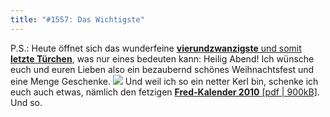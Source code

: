 ```yaml
---
title: "#1557: Das Wichtigste"
---
```


P.S.:
Heute öffnet sich das wunderfeine <a href="http://www.fonflatter.de/advent09"><strong>vierundzwanzigste</strong> und somit <strong>letzte Türchen</strong></a>, was nur eines bedeuten kann: Heilig Abend!
Ich wünsche euch und euren Lieben also ein bezaubernd schönes Weihnachtsfest und eine Menge Geschenke.
<img src="http://www.fonflatter.de/bilder/frohesfest.png">
Und weil ich so ein netter Kerl bin, schenke ich euch auch etwas, nämlich den fetzigen <a href="http://www.fonflatter.de/dateien/kalender_fonflatter_2010.pdf"><strong>Fred-Kalender 2010</strong> [pdf | 900kB]</a>.
Und so.

